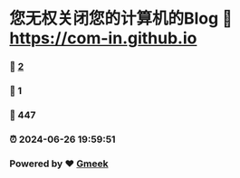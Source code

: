 # 您无权关闭您的计算机的Blog :link: https://com-in.github.io 
### :page_facing_up: [2](https://com-in.github.io/tag.html) 
### :speech_balloon: 1 
### :hibiscus: 447 
### :alarm_clock: 2024-06-26 19:59:51 
### Powered by :heart: [Gmeek](https://github.com/Meekdai/Gmeek)
